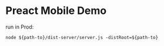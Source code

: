 
# Preact Mobile Demo

run in Prod:

```shell
node ${path-to}/dist-server/server.js -distRoot=${path-to}
```
